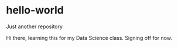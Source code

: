 # hello-world
Just another repository

Hi there, learning this for my Data Science class.
Signing off for now.
